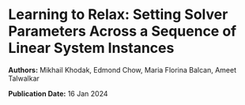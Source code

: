# Learning to Relax: Setting Solver Parameters Across a Sequence of Linear System Instances

**Authors:** Mikhail Khodak, Edmond Chow, Maria Florina Balcan, Ameet Talwalkar

**Publication Date:** 16 Jan 2024

